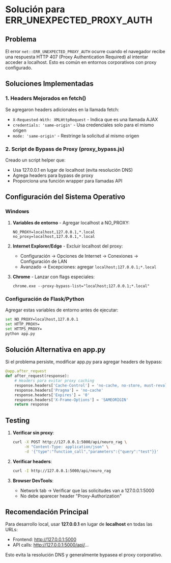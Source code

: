 # Solución para ERR_UNEXPECTED_PROXY_AUTH

## Problema
El error `net::ERR_UNEXPECTED_PROXY_AUTH` ocurre cuando el navegador recibe una respuesta HTTP 407 (Proxy Authentication Required) al intentar acceder a localhost. Esto es común en entornos corporativos con proxy configurado.

## Soluciones Implementadas

### 1. Headers Mejorados en fetch()
Se agregaron headers adicionales en la llamada fetch:
- `X-Requested-With: XMLHttpRequest` - Indica que es una llamada AJAX
- `credentials: 'same-origin'` - Usa credenciales solo para el mismo origen
- `mode: 'same-origin'` - Restringe la solicitud al mismo origen

### 2. Script de Bypass de Proxy (proxy_bypass.js)
Creado un script helper que:
- Usa 127.0.0.1 en lugar de localhost (evita resolución DNS)
- Agrega headers para bypass de proxy
- Proporciona una función wrapper para llamadas API

## Configuración del Sistema Operativo

### Windows
1. **Variables de entorno** - Agregar localhost a NO_PROXY:
   ```
   NO_PROXY=localhost,127.0.0.1,*.local
   no_proxy=localhost,127.0.0.1,*.local
   ```

2. **Internet Explorer/Edge** - Excluir localhost del proxy:
   - Configuración → Opciones de Internet → Conexiones → Configuración de LAN
   - Avanzado → Excepciones: agregar `localhost;127.0.0.1;*.local`

3. **Chrome** - Lanzar con flags especiales:
   ```
   chrome.exe --proxy-bypass-list="localhost;127.0.0.1;*.local"
   ```

### Configuración de Flask/Python
Agregar estas variables de entorno antes de ejecutar:
```bash
set NO_PROXY=localhost,127.0.0.1
set HTTP_PROXY=
set HTTPS_PROXY=
python app.py
```

## Solución Alternativa en app.py

Si el problema persiste, modificar app.py para agregar headers de bypass:

```python
@app.after_request
def after_request(response):
    # Headers para evitar proxy caching
    response.headers['Cache-Control'] = 'no-cache, no-store, must-revalidate'
    response.headers['Pragma'] = 'no-cache'
    response.headers['Expires'] = '0'
    response.headers['X-Frame-Options'] = 'SAMEORIGIN'
    return response
```

## Testing

1. **Verificar sin proxy**:
   ```bash
   curl -X POST http://127.0.0.1:5000/api/neuro_rag \
        -H "Content-Type: application/json" \
        -d '{"type":"function_call","parameters":{"query":"test"}}'
   ```

2. **Verificar headers**:
   ```bash
   curl -I http://127.0.0.1:5000/api/neuro_rag
   ```

3. **Browser DevTools**:
   - Network tab → Verificar que las solicitudes van a 127.0.0.1:5000
   - No debe aparecer header "Proxy-Authorization"

## Recomendación Principal

Para desarrollo local, usar **127.0.0.1** en lugar de **localhost** en todas las URLs:
- Frontend: http://127.0.0.1:5000
- API calls: http://127.0.0.1:5000/api/...

Esto evita la resolución DNS y generalmente bypasea el proxy corporativo.